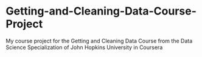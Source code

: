 # Getting-and-Cleaning-Data-Course-Project
My course project for the Getting and Cleaning Data Course from the Data Science Specialization of John Hopkins University in Coursera
